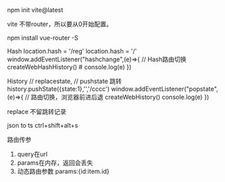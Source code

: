npm init vite@latest 

vite 不带router，所以要从0开始配置。

npm install vue-router -S

Hash
location.hash = '/reg' 
location.hash = '/'
window.addEventListener("hashchange",(e)=>{
    // Hash路由切换 createWebHashHistory() # 
    console.log(e)
})

History
// replacestate,
// pushstate 跳转 history.pushState({state:1},'','/cccc')
window.addEventListener("popstate",(e)=>{ 
    // 路由切换，浏览器前进后退 createWebHistory() 
    console.log(e)
})

replace 不留跳转记录

json to ts
ctrl+shift+alt+s

路由传参
1. query在url
2. params在内存，返回会丢失
3. 动态路由参数  params:{id:item.id}